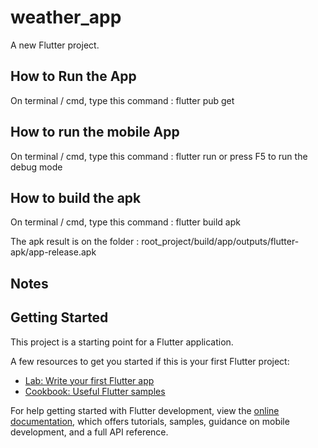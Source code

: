 # weather_app

A new Flutter project.

## How to Run the App
On terminal / cmd, type this command : flutter pub get

## How to run the mobile App
On terminal / cmd, type this command : flutter run or press F5 to run the debug mode

## How to build the apk
On terminal / cmd, type this command : flutter build apk

The apk result is on the folder : root_project/build/app/outputs/flutter-apk/app-release.apk

## Notes


## Getting Started

This project is a starting point for a Flutter application.

A few resources to get you started if this is your first Flutter project:

- [Lab: Write your first Flutter app](https://docs.flutter.dev/get-started/codelab)
- [Cookbook: Useful Flutter samples](https://docs.flutter.dev/cookbook)

For help getting started with Flutter development, view the
[online documentation](https://docs.flutter.dev/), which offers tutorials,
samples, guidance on mobile development, and a full API reference.
